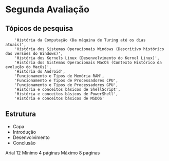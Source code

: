 # Segunda Avaliação

## Tópicos de pesquisa

```
    'História da Computação (Da máquina de Turing até os dias atuais)',
    'História dos Sistemas Operacionais Windows (Descritivo histórico das versões do Windows)',
    'História dos Kernels Linux (Desenvolvimento do Kernel Linux)',
    'História dos Sistemas Operacionais MacOS (Contexto Histórico da evolução do MacOs)',
    'História do Android',
    'Funcionamento e Tipos de Memória RAM',
    'Funcionamento e Tipos de Processadores CPU',
    'Funcionamento e Tipos de Processadores GPU',
    'História e conceitos básicos de ShellScript',
    'História e conceitos básicos de PowerShell',
    'História e conceitos básicos de MSDOS'
```


## Estrutura

* Capa
* Introdução
* Desenvolvimento
* Conclusão

Arial 12
Mínimo 4 páginas
Máximo 8 paginas